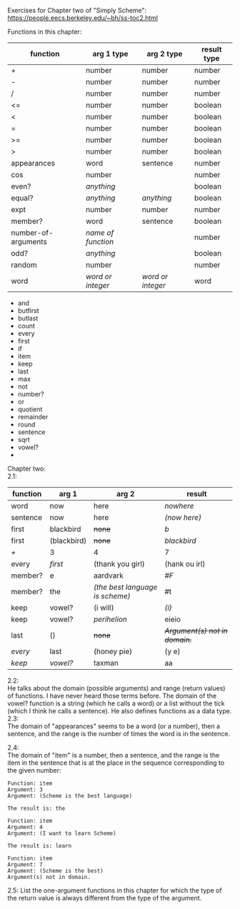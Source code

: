 Exercises for Chapter two of "Simply Scheme": https://people.eecs.berkeley.edu/~bh/ss-toc2.html  

Functions in this chapter:   

|function|arg 1 type|arg 2 type|result type|
|--- | --- |--- |--- |
|+|number|number|number|
|-|number|number|number|- 
|/|number|number|number|
|\<=|number|number|boolean|
|\<|number|number|boolean|
|=|number|number|boolean|
|\>=|number|number|boolean|
|\>|number|number|boolean|
|appearances|word|sentence|number|
|cos|number||number|
|even?|*anything*||boolean|
|equal?|*anything*|*anything*|boolean|
|expt|number|number|number|
|member?|word|sentence|boolean|
|number-of-arguments|*name of function*||number|
|odd?|*anything*||boolean|
|random|number||number|
|word|*word or integer*|*word or integer*|word|


- and
- butfirst
- butlast
- count
- every
- first
- if
- item
- keep
- last
- max
- not
- number?
- or
- quotient
- remainder
- round
- sentence
- sqrt
- vowel?
-  
    
Chapter two:   
2.1:  

|function|arg 1|arg 2|result|
|--- | --- |--- |--- |
|word|now|here|*nowhere*|
|sentence|now|here|*(now here)*|
|first|blackbird|~~none~~|*b*|
|first|(blackbird)|~~none~~|*blackbird*|
|*+*|3|4|7|
|every|*first*|(thank you girl)|(hank ou irl)| 
|member?|e|aardvark|*#F*|
|member?|the|*(the best language is scheme)*|#t
|keep|vowel?|(i will)|*(i)*|
|keep|vowel?|*perihelion*|eieio|
|last|()|~~none~~|~~*Argument(s) not in domain.*~~|	
|*every*|last|(honey pie)|(y e)|
|*keep*|*vowel?*|taxman|aa|

2.2:   
He talks about the domain (possible arguments) and range (return values) of functions. I have never heard those terms before. The domain of the vowel? function is a string (which he calls a word) or a list without the tick (which I think he calls a sentence). He also defines functions as a data type.     
2.3:   
The domain of "appearances" seems to be a word (or a number), then a sentence, and the range is the number of times the word is in the sentence.

2.4:  
The domain of "item" is a number, then a sentence, and the range is the item in the sentence that is at the place in the sequence corresponding to the given number:    
```
Function: item
Argument: 3
Argument: (Scheme is the best language)

The result is: the

Function: item
Argument: 4
Argument: (I want to learn Scheme)

The result is: learn

Function: item
Argument: 7
Argument: (Scheme is the best)
Argument(s) not in domain.
```
2.5: List the one-argument functions in this chapter for which the type of the return value is always different from the type of the argument.  



